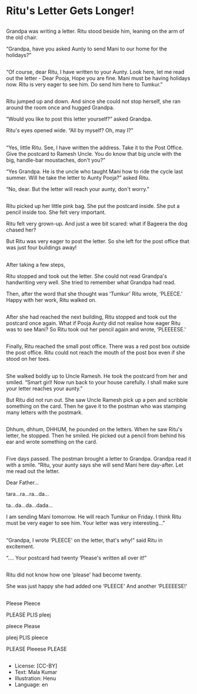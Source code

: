 # Ritu's Letter Gets Longer!

##
Grandpa was writing a letter. Ritu stood beside him, leaning on the arm of the old chair.

“Grandpa, have you asked Aunty to send Mani to our home for the holidays?”

##
“Of course, dear Ritu, I have written to your Aunty. Look here, let me read out the letter - Dear Pooja, Hope you are fine. Mani must be having holidays now. Ritu is very eager to see him. Do send him here to Tumkur.”

##
Ritu jumped up and down. And since she could not stop herself, she ran around the room once and hugged Grandpa.

“Would you like to post this letter yourself?” asked Grandpa.

Ritu's eyes opened wide. “All by myself? Oh, may I?”

##
“Yes, little Ritu. See, I have written the address. Take it to the Post Office. Give the postcard to Ramesh Uncle. You do know that big uncle with the big, handle-bar moustaches, don't you?”

“Yes Grandpa. He is the uncle who taught Mani how to ride the cycle last summer. Will he take the letter to Aunty Pooja?” asked Ritu.

“No, dear. But the letter will reach your aunty, don't worry.”

##
Ritu picked up her little pink bag. She put the postcard inside. She put a pencil inside too. She felt very important.

Ritu felt very grown-up. And just a wee bit scared: what if Bageera the dog chased her?

But Ritu was very eager to post the letter. So she left for the post office that was just four buildings away!

##
After taking a few steps,

Ritu stopped and took out the letter. She could not read Grandpa's handwriting very well. She tried to remember what Grandpa had read.

Then, after the word that she thought was ‘Tumkur' Ritu wrote, ‘PLEECE.' Happy with her work, Ritu walked on.

##
After she had reached the next building, Ritu stopped and took out the postcard once again. What if Pooja Aunty did not realise how eager Ritu was to see Mani? So Ritu took out her pencil again and wrote, ‘PLEEEESE.'

##
Finally, Ritu reached the small post office. There was a red post box outside the post office. Ritu could not reach the mouth of the post box even if she stood on her toes.

##
She walked boldly up to Uncle Ramesh. He took the postcard from her and smiled. “Smart girl! Now run back to your house carefully. I shall make sure your letter reaches your aunty.”

But Ritu did not run out. She saw Uncle Ramesh pick up a pen and scribble something on the card. Then he gave it to the postman who was stamping many letters with the postmark.

##
Dhhum, dhhum, DHHUM, he pounded on the letters. When he saw Ritu's letter, he stopped. Then he smiled. He picked out a pencil from behind his ear and wrote something on the card.

##
Five days passed. The postman brought a letter to Grandpa. Grandpa read it with a smile. “Ritu, your aunty says she will send Mani here day-after. Let me read out the letter.

Dear Father...

tara...ra...ra...da...

ta...da...da...dada...

I am sending Mani tomorrow. He will reach Tumkur on Friday. I think Ritu must be very eager to see him. Your letter was very interesting...”

##
“Grandpa, I wrote ‘PLEECE' on the letter, that's why!” said Ritu in excitement.

“.... Your postcard had twenty ‘Please's written all over it!”

##
Ritu did not know how one ‘please' had become twenty.

She was just happy she had added one ‘PLEECE' And another ‘PLEEEESE!'

##
Pleese Pleece

PLEASE PLIS pleej

pleece Please

pleej PLIS pleece

PLEASE Pleeese PLEASE

##
* License: [CC-BY]
* Text: Mala Kumar
* Illustration: Henu
* Language: en
